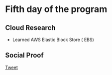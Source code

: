  <!--This is a template you can use for quick progress days. It removes a lot of the steps we encourage you to share in the longer template 000-DAY-ARTICLE-LONG-TEMPLATE.MD-->

# Fifth day of the program

## Cloud Research

- Learned AWS Elastic Block Store ( EBS)

## Social Proof


[Tweet](https://twitter.com/syed2048/status/1309682910425907200)
